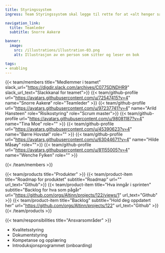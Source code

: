 ```yaml
---
title: Styringssystem
ingress: Team Styringssystem skal legge til rette for at «alt henger sammen» i avdelingen mtp hvilke verktøy vi benytter for å styre og utføre arbeid i avdelingen, og sørge for at alle team dokumenterer sine prosesser og ansvarsområder helhetlig på Baksia. Dette vil f.eks. være å legge til rette for bruk av OKR som metodikk og dokumentere hvordan man gjør det.

navigation_link:
  title: Teamleder
  subtitle: Snorre Aakerø

banner:
  image:
    src: /illustrations/illustration-03.png
    alt: Illustrasjon av en person som sitter og leser en bok

tags:
- enabling
---
```


{{< team/members title="Medlemmer i teamet" slack_url="https://digdir.slack.com/archives/C077SDNDHR9" slack_url_text="Slackkanal for teamet">}}
{{< team/github-profile url="https://avatars.githubusercontent.com/u/72547415?v=4" name="Snorre Aakerø" role="Teamleder" >}}
{{< team/github-profile url="https://avatars.githubusercontent.com/u/97237741?v=4" name="Arild Hansteen" role="Risikostyring" role="Scrum master">}}
{{< team/github-profile url="https://avatars.githubusercontent.com/u/98081187?v=4" name="Tina Moe" role="" >}}
{{< team/github-profile url="https://avatars.githubusercontent.com/u/45390623?v=4" name="Børre Hovstøl" role="" >}}
{{< team/github-profile url="https://avatars.githubusercontent.com/u/63044671?v=4" name="Hilde Måsøy" role="">}}
{{< team/github-profile url="https://avatars.githubusercontent.com/u/81155005?v=4" name="Wenche Fylken" role="" >}}

{{< /team/members >}}

{{< team/products title="Produkter" >}}
{{< team/product-item title="Roadmap for produktet" subtitle="Roadmap" url="" url_text="Github">}}
{{< team/product-item title="Hva inngår i sprinten" subtitle="Backlog for hva som pågår" url="https://github.com/orgs/Altinn/projects/122/views/1" url_text="Github" >}}
{{< team/product-item title="Backlog" subtitle="Hold deg oppdatert her" url="https://github.com/orgs/Altinn/projects/122" url_text="Github" >}}
{{< /team/products >}}

{{< team/responsibilities title="Ansvarsområder" >}}

-	Kvalitetsstyring
-	Dokumentstyring
-	Kompetanse og opplæring
-	Introduksjonsprogrammet (onboarding)
